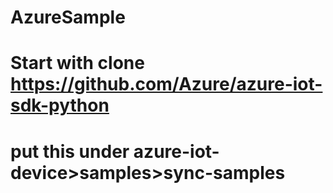 # AzureSample

# Start with clone https://github.com/Azure/azure-iot-sdk-python
# put this under azure-iot-device>samples>sync-samples
